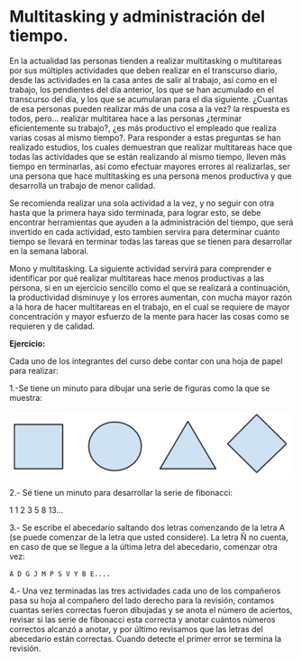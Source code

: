 # Multitasking y administración del tiempo.

En la actualidad las personas tienden a realizar multitasking o multitareas por sus múltiples actividades que deben realizar en el transcurso diario, desde las actividades en la casa antes de salir al trabajo, así como en el trabajo, los pendientes del día anterior, los que se han acumulado en el transcurso del día, y los que se acumularan para el dia siguiente.
¿Cuantas de esa personas pueden realizar más de una cosa a la vez? la respuesta es todos, pero… realizar multitarea hace a las personas ¿terminar eficientemente su trabajo?, ¿es más productivo el empleado que realiza varias cosas al mismo tiempo?.
Para responder a estas preguntas se han realizado estudios, los cuales demuestran que realizar multitareas hace que todas las actividades que se están realizando al mismo tiempo, lleven más tiempo en terminarlas, así como efectuar mayores errores al realizarlas, ser una persona que hace multitasking es una persona menos productiva y que desarrolla un trabajo de menor calidad.

Se recomienda realizar una sola actividad a la vez, y no seguir con otra hasta que la primera haya sido terminada, para lograr esto, se debe encontrar herramientas que ayuden a la administración del tiempo, que será invertido en cada actividad, esto tambien servira para determinar cuánto tiempo se llevará en terminar todas las tareas que se tienen para desarrollar en la semana laboral.

Mono y multitasking. La siguiente actividad servirá para comprender e identificar por qué realizar multitareas hace menos productivas a las persona, si en un ejercicio sencillo como el que se realizará a continuación, la productividad disminuye y los errores aumentan, con mucha mayor razón a la hora de hacer multitareas en el trabajo, en el cual se requiere de mayor concentración y mayor esfuerzo de la mente para hacer las cosas como se requieren y de calidad.

__Ejercicio:__
 
Cada uno de los integrantes del curso debe contar con una hoja de papel para realizar:

1.-Se tiene un minuto para dibujar una serie de figuras como la que se muestra:

![ejemplo de figuras](images/Figuras.png)

2.- Se tiene un minuto para desarrollar la serie de fibonacci:

1 1 2 3 5 8 13...

3.- Se escribe el abecedario saltando dos letras comenzando de la letra A (se puede comenzar de la letra que usted considere). La letra Ñ no cuenta, en caso de que se llegue a la última letra del abecedario, comenzar otra vez:

    A D G J M P S V Y B E....

4.- Una vez terminadas las tres actividades cada uno de los compañeros pasa su hoja al compañero del lado derecho para la revisión, contamos cuantas series correctas fueron dibujadas y se anota el número de aciertos, revisar si las serie de fibonacci esta correcta y anotar cuántos números correctos alcanzó a anotar, y por último revisamos que las letras del abecedario están correctas.
Cuando detecte el primer error se termina la revisión.

